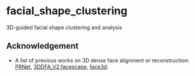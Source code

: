 # facial_shape_clustering
3D-guided facial shape clustering and analysis


## Acknowledgement
* A list of previous works on 3D dense face alignment or reconstruction: [PRNet](https://github.com/YadiraF/PRNet), [3DDFA_V2](https://github.com/cleardusk/3DDFA_V2),[facescape](https://github.com/zhuhao-nju/facescape),  [face3d](https://github.com/YadiraF/face3d).

